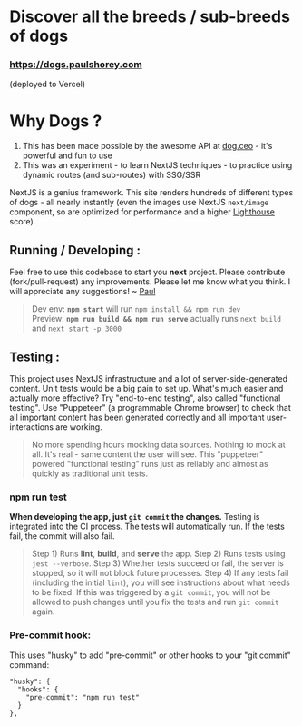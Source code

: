 # Discover all the breeds / sub-breeds of dogs

### https://dogs.paulshorey.com

(deployed to Vercel)

# Why Dogs ?

1. This has been made possible by the awesome API at [dog.ceo](https://dog.ceo) - it's powerful and fun to use
2. This was an experiment - to learn NextJS techniques - to practice using dynamic routes (and sub-routes) with SSG/SSR

NextJS is a genius framework. This site renders hundreds of different types of dogs - all nearly instantly (even the images use NextJS `next/image` component, so are optimized for performance and a higher [Lighthouse](https://developers.google.com/web/tools/lighthouse) score)

## Running / Developing :

Feel free to use this codebase to start you **next** project. Please contribute (fork/pull-request) any improvements. Please let me know what you think. I will appreciate any suggestions! ~ [Paul](https://paulshorey.com)

> Dev env: **`npm start`** will run `npm install && npm run dev`\
> Preview: **`npm run build && npm run serve`** actually runs `next build` and `next start -p 3000`

## Testing :

This project uses NextJS infrastructure and a lot of server-side-generated content. Unit tests would be a big pain to set up. What's much easier and actually more effective? Try "end-to-end testing", also called "functional testing". Use "Puppeteer" (a programmable Chrome browser) to check that all important content has been generated correctly and all important user-interactions are working.

> No more spending hours mocking data sources. Nothing to mock at all. It's real - same content the user will see. This "puppeteer" powered "functional testing" runs just as reliably and almost as quickly as traditional unit tests.

### npm run test

**When developing the app, just `git commit` the changes.** Testing is integrated into the CI process. The tests will automatically run. If the tests fail, the commit will also fail.

> Step 1) Runs **lint**, **build**, and **serve** the app.
> Step 2) Runs tests using `jest --verbose`.
> Step 3) Whether tests succeed or fail, the server is stopped, so it will not block future processes.
> Step 4) If any tests fail (including the initial `lint`), you will see instructions about what needs to be fixed. If this was triggered by a `git commit`, you will not be allowed to push changes until you fix the tests and run `git commit` again.

### Pre-commit hook:

This uses "husky" to add "pre-commit" or other hooks to your "git commit" command:

```
"husky": {
  "hooks": {
    "pre-commit": "npm run test"
  }
},
```
